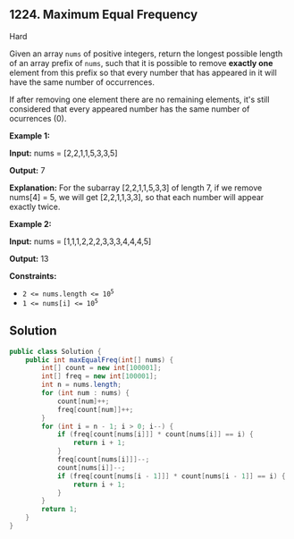 ## 1224\. Maximum Equal Frequency

Hard

Given an array `nums` of positive integers, return the longest possible length of an array prefix of `nums`, such that it is possible to remove **exactly one** element from this prefix so that every number that has appeared in it will have the same number of occurrences.

If after removing one element there are no remaining elements, it's still considered that every appeared number has the same number of ocurrences (0).

**Example 1:**

**Input:** nums = [2,2,1,1,5,3,3,5]

**Output:** 7

**Explanation:** For the subarray [2,2,1,1,5,3,3] of length 7, if we remove nums[4] = 5, we will get [2,2,1,1,3,3], so that each number will appear exactly twice.

**Example 2:**

**Input:** nums = [1,1,1,2,2,2,3,3,3,4,4,4,5]

**Output:** 13

**Constraints:**

*   <code>2 <= nums.length <= 10<sup>5</sup></code>
*   <code>1 <= nums[i] <= 10<sup>5</sup></code>

## Solution

```java
public class Solution {
    public int maxEqualFreq(int[] nums) {
        int[] count = new int[100001];
        int[] freq = new int[100001];
        int n = nums.length;
        for (int num : nums) {
            count[num]++;
            freq[count[num]]++;
        }
        for (int i = n - 1; i > 0; i--) {
            if (freq[count[nums[i]]] * count[nums[i]] == i) {
                return i + 1;
            }
            freq[count[nums[i]]]--;
            count[nums[i]]--;
            if (freq[count[nums[i - 1]]] * count[nums[i - 1]] == i) {
                return i + 1;
            }
        }
        return 1;
    }
}
```